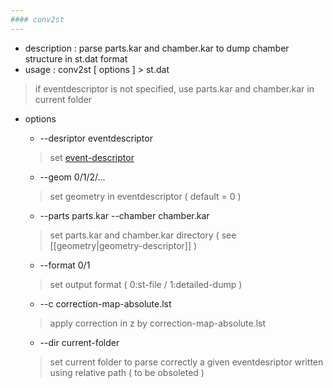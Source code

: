 ```yaml
---
#### conv2st
---
```


+ description : parse parts.kar and chamber.kar to dump chamber structure in st.dat format  
+ usage : conv2st [ options ] > st.dat
> if eventdescriptor is not specified, use parts.kar and chamber.kar in current folder  
+ options
  - --desriptor eventdescriptor
  > set [event-descriptor](event-descriptor.md)  

  - --geom 0/1/2/...
  > set geometry in eventdescriptor ( default = 0 )  
  
  - --parts parts.kar --chamber chamber.kar
  > set parts.kar and chamber.kar directory ( see [[geometry|geometry-descriptor]] )  
  
  - --format 0/1
  > set output format ( 0:st-file / 1:detailed-dump )  
  
  - --c correction-map-absolute.lst
  > apply correction in z by correction-map-absolute.lst  
  
  - --dir current-folder
  > set current folder to parse correctly a given eventdesriptor written using relative path ( to be obsoleted )  
